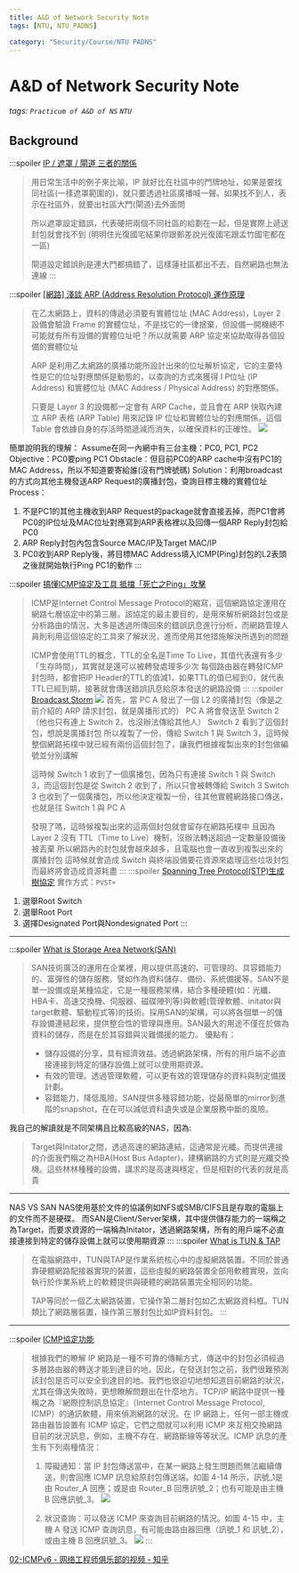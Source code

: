 ```yaml
---
title: A&D of Network Security Note
tags: [NTU, NTU_PADNS]

category: "Security/Course/NTU PADNS"
---
```


# A&D of Network Security Note
###### tags: `Practicum of A&D of NS` `NTU`

## Background
:::spoiler [IP / 遮罩 / 閘道 三者的關係](http://www.ess.nthu.edu.tw/p/16-1351-74716.php?Lang=zh-tw)
> 用日常生活中的例子來比喻，IP 就好比在社區中的門牌地址，如果是要找同社區(一樣遮罩範圍的)，就只要透過社區廣播喊一聲。如果找不到人，表示在社區外，就要出社區大門(閘道)去外面問
>
> 所以遮罩設定錯誤，代表硬把兩個不同社區的給劃在一起，但是實際上遞送封包就會找不到 (明明住光復國宅結果你跟郵差說光復國宅跟孟竹國宅都在一區)
>
> 閘道設定錯誤則是連大門都搞錯了，這樣蓮社區都出不去，自然網路也無法連線
:::

:::spoiler [[網路] 淺談 ARP (Address Resolution Protocol) 運作原理](https://blog.downager.com/2013/07/03/%E7%B6%B2%E8%B7%AF-%E6%B7%BA%E8%AB%87-ARP-Address-Resolution-Protocol-%E9%81%8B%E4%BD%9C%E5%8E%9F%E7%90%86/)
> 在乙太網路上，資料的傳遞必須要有實體位址 (MAC Address)，Layer 2 設備會驗證 Frame 的實體位址，不是找它的一律捨棄，但設備一開機總不可能就有所有設備的實體位址吧？所以就需要 ARP 協定來協助取得各個設備的實體位址
> 
> ARP 是利用乙太網路的廣播功能所設計出來的位址解析協定，它的主要特性是它的位址對應關係是動態的，以查詢的方式來獲得 I P位址 (IP Address) 和實體位址 (MAC Address / Physical Address) 的對應關係。
> 
> 只要是 Layer 3 的設備都一定會有 ARP Cache，並且會在 ARP 快取內建立 ARP 表格 (ARP Table) 用來記錄 IP 位址和實體位址的對應關係。這個 Table 會依據自身的存活時間遞減而消失，以確保資料的正確性。
> ![](https://i.imgur.com/Vg2RZHd.png)

簡單說明我的理解：
Assume在同一內網中有三台主機：PC0, PC1, PC2
Objective：PC0要ping PC1
Obstacle：但目前PC0的ARP cache中沒有PC1的MAC Address，所以不知道要寄給誰(沒有門牌號碼)
Solution：利用broadcast的方式向其他主機發送ARP Request的廣播封包，查詢目標主機的實體位址
Process：
1. 不是PC1的其他主機收到ARP Request的package就會直接丟掉，而PC1會將PC0的IP位址及MAC位址對應寫到ARP表格裡以及回傳一個ARP Reply封包給PC0
2. ARP Reply封包內包含Source MAC/IP及Target MAC/IP
3. PC0收到ARP Reply後，將目標MAC Address填入ICMP(Ping)封包的L2表頭之後就開始執行Ping PC1的動作
:::

:::spoiler [搞懂ICMP協定及工具 抵擋「死亡之Ping」攻擊](https://www.netadmin.com.tw/netadmin/zh-tw/technology/111381F2995A4AB48672E965F63133AE?page=1)
> ICMP是Internet Control Message Protocol的縮寫，這個網路協定運用在網路七層協定中的第三層。該協定的最主要目的，是用來解析網路封包或是分析路由的情況，大多是透過所傳回來的錯誤訊息進行分析，而網路管理人員則利用這個協定的工具來了解狀況，進而使用其他措施解決所遇到的問題
> 
> ICMP會使用TTL的概念，TTL的全名是Time To Live，其值代表還有多少「生存時間」，其實就是還可以被轉發處理多少次
> 每個路由器在轉發ICMP封包時，都會把IP Header的TTL的值減1，如果TTL的值已經到0，就代表TTL已經到期，接著就會傳送錯誤訊息給原本發送的網路設備
:::
:::spoiler [Broadcast Storm](https://ithelp.ithome.com.tw/articles/10247179)
![](https://ithelp.ithome.com.tw/upload/images/20200930/20129897wSHPL35T6g.png)
> 首先，當 PC A 發出了一個 L2 的廣播封包（像是之前介紹的 ARP 請求封包，就是廣播形式的）
PC A 將會發送至 Switch 2（他也只有連上 Switch 2，也沒辦法傳給其他人）
Switch 2 看到了這個封包，想說是廣播封包
所以複製了一份，傳給 Switch 1 與 Switch 3，這時候整個網路拓樸中就已經有兩份這個封包了，讓我們根據複製出來的封包做編號並分別講解
>
> 這時候 Switch 1 收到了一個廣播包，因為只有連接 Switch 1 與 Switch 3，而這個封包是從 Switch 2 收到了，所以只會被轉傳給 Switch 3
> Switch 3 也收到了一個廣播包，所以他決定複製一份，往其他實體網路接口傳送，也就是往 Switch 1 與 PC A
>
> 發現了嗎，這時候複製出來的這兩個封包就會留存在網路拓樸中
且因為 Layer 2 沒有 TTL（Time to Live）機制，沒辦法轉送超過一定數量設備後被丟棄
所以網路內的封包就會越來越多，且電腦也會一直收到複製出來的廣播封包
這時候就會造成 Switch 與終端設備要花資源來處理這些垃圾封包
而最終將會造成資源耗盡
:::
:::spoiler [Spanning Tree Protocol(STP)生成樹協定](https://www.jannet.hk/spanning-tree-protocol-stp-zh-hant/)
實作方式：`PVST+`
1. 選舉Root Switch
2. 選舉Root Port
3. 選擇Designated Port與Nondesignated Port
:::
---
:::spoiler [What is Storage Area Network(SAN)](https://ithelp.ithome.com.tw/articles/10008373)
> SAN技術廣泛的運用在企業裡，用以提供高速的、可管理的、具容錯能力的、富彈性的儲存服務。譬如作為資料儲存、備份、系統備援等。SAN不是單一設備或是某種協定，它是一種服務架構，結合多種硬體(如：光纖、HBA卡、高速交換機、伺服器、磁碟陣列等)與軟體(管理軟體、initator與target軟體、驅動程式等)的技術。採用SAN的架構，可以將各個單一的儲存設備連結起來，提供整合性的管理與應用。SAN最大的用途不僅在於做為資料的儲存，而是在於其容錯與災難備援的能力。
> 優點有：
>
> * 儲存設備的分享，具有經濟效益。透過網路架構，所有的用戶端不必直接連接到特定的儲存設備上就可以使用期資源。
> * 有效的管理。透過管理軟體，可以更有效的管理儲存的資料與制定備援計劃。
> * 容錯能力，降低風險。SAN提供多種容錯功能，從最簡單的mirror到進階的snapshot，在在可以減低資料遺失或是企業服務中斷的風險。

我自己的解讀就是不同架構且比較高級的NAS，因為:
> Target與Initator之間，透過高速的網路連結，這通常是光纖。而提供連接的介面我們稱之為HBA(Host Bus Adapter)，建構網路的方式則是光纖交換機。這些林林種種的設備，講求的是高速與穩定，但是相對的代表的就是高貴

---

NAS VS SAN
NAS使用基於文件的協議例如NFS或SMB/CIFS且是存取的電腦上的文件而不是硬碟。
而SAN是Client/Server架構，其中提供儲存能力的一端稱之為Target，而要求資源的一端稱為Initator，透過網路架構，所有的用戶端不必直接連接到特定的儲存設備上就可以使用期資源
:::
:::spoiler [What is TUN & TAP](https://zh.wikipedia.org/wiki/TUN%E4%B8%8ETAP)
> 在電腦網路中，TUN與TAP是作業系統核心中的虛擬網路裝置。不同於普通靠硬體網路配接器實現的裝置，這些虛擬的網路裝置全部用軟體實現，並向執行於作業系統上的軟體提供與硬體的網路裝置完全相同的功能。
> 
> TAP等同於一個乙太網路裝置，它操作第二層封包如乙太網路資料框。TUN類比了網路層裝置，操作第三層封包比如IP資料封包。 
:::

---
:::spoiler [ICMP協定功能](http://www.tsnien.idv.tw/Manager_WebBook/chap4/4-5%20ICMP%20%E5%8D%94%E5%AE%9A%E8%88%87%E5%88%86%E6%9E%90.html)
> 根據我們的瞭解 IP 網路是一種不可靠的傳輸方式，傳送中的封包必須經過多層路由器的轉送才能到達目的地，因此，在發送封包之前，我們很難預測該封包是否可以安全到達目的地。我們也很迫切地想知道目前網路的狀況，尤其在傳送失敗時，更想瞭解問題出在什麼地方。TCP/IP 網路中提供一種稱之為『網際控制訊息協定』（Internet Control Message Protocol, ICMP）的通訊軟體，用來偵測網路的狀況。在 IP 網路上，任何一部主機或路由器皆設置有 ICMP 協定，它們之間就可以利用 ICMP 來互相交換網路目前的狀況訊息，例如，主機不存在、網路斷線等等狀況。ICMP 訊息的產生有下列兩種情況：
>
> 1. 障礙通知：當 IP 封包傳送當中，在某一網路上發生問題而無法繼續傳送，則會回應 ICMP 訊息給原封包傳送端。如圖 4-14 所示，訊號_1是由 Router_A 回應；或是由 Router_B 回應訊號_2；也有可能是由主機 B 回應訊號_3。
> ![](https://i.imgur.com/Vh4RSWm.png)
> 
> 2. 狀況查詢：可以發送 ICMP 來查詢目前網路的情況。如圖 4-15 中，主機 A 發送 ICMP 查詢訊息，有可能由路由器回應（訊號_1 和 訊號_2），或由主機 B 回應訊號_3。
> ![](https://i.imgur.com/eNISOYF.png)
:::

[02-ICMPv6 - 网络工程师俱乐部的视频 - 知乎](https://www.zhihu.com/zvideo/1298003353810137088)